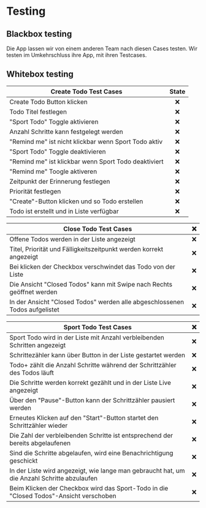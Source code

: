 # Testing
## Blackbox testing
Die App lassen wir von einem anderen Team nach diesen Cases testen.
Wir testen im Umkehrschluss ihre App, mit ihren Testcases.


## Whitebox testing
| Create Todo Test Cases                               | State |
|------------------------------------------------------|:-----:|
| Create Todo Button klicken                           |  :x:  |
| Todo Titel festlegen                                 |  :x:  |
| "Sport Todo" Toggle aktivieren                       |  :x:  |
| Anzahl Schritte kann festgelegt werden               |  :x:  |
| "Remind me" ist nicht klickbar wenn Sport Todo aktiv |  :x:  |
| "Sport Todo" Toggle deaktivieren                     |  :x:  |
| "Remind me" ist klickbar wenn Sport Todo deaktiviert |  :x:  |
| "Remind me" Toogle aktiveren                         |  :x:  |
| Zeitpunkt der Erinnerung festlegen                   |  :x:  |
| Priorität festlegen                                  |  :x:  |
| "Create"-Button klicken und so Todo erstellen        |  :x:  |
| Todo ist erstellt und in Liste verfügbar             |  :x:  |


| Close Todo Test Cases                                                       | :x: |
|-----------------------------------------------------------------------------|-----|
| Offene Todos werden in der Liste angezeigt                                  | :x: |
| Titel, Priorität und Fälligkeitszeitpunkt werden korrekt angezeigt          | :x: |
| Bei klicken der Checkbox verschwindet das Todo von der Liste                | :x: |
| Die Ansicht "Closed Todos" kann mit Swipe nach Rechts geöffnet werden       | :x: |
| In der Ansicht "Closed Todos" werden alle abgeschlossenen Todos aufgelistet | :x: |

| Sport Todo Test Cases                                                                       | :x: |
|---------------------------------------------------------------------------------------------|:---:|
| Sport Todo wird in der Liste mit Anzahl verbleibenden Schritten angezeigt                   | :x: |
| Schrittezähler kann über Button in der Liste gestartet werden                               | :x: |
| Todo+ zählt die Anzahl Schritte während der Schrittzähler des Todos läuft                   | :x: |
| Die Schritte werden korrekt gezählt und in der Liste Live angezeigt                         | :x: |
| Über den "Pause"-Button kann der Schrittzähler pausiert werden                              | :x: |
| Erneutes Klicken auf den "Start"-Button startet den Schrittzähler wieder                    | :x: |
| Die Zahl der verbleibenden Schritte ist entsprechend der bereits abgelaufenen               | :x: |
| Sind die Schritte abgelaufen, wird eine Benachrichtigung geschickt                          | :x: |
| In der Liste wird angezeigt, wie lange man gebraucht hat, um die Anzahl Schritte abzulaufen | :x: |
| Beim Klicken der Checkbox wird das Sport-Todo in die "Closed Todos"-Ansicht verschoben      | :x: |
